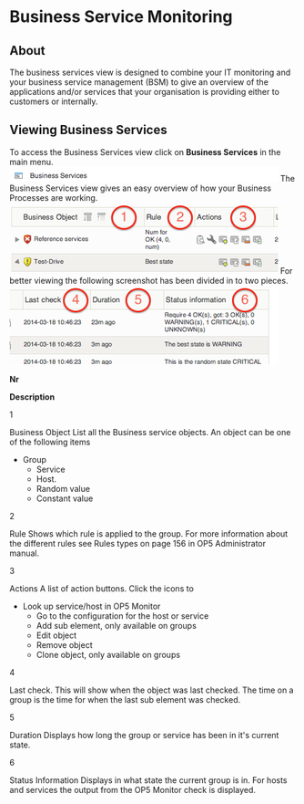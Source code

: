 # Business Service Monitoring

## About

The business services view is designed to combine your IT monitoring and your business service management (BSM) to give an overview of the applications and/or services that your organisation is providing either to customers or internally.

## Viewing Business Services

To access the Business Services view click on **Business Services** in the main menu. ![](images/16482326/16679247.png)
 The Business Services view gives an easy overview of how your Business Processes are working.
 ![](images/16482326/16679248.png)
For better viewing the following screenshot has been divided in to two pieces.
 ![](images/16482326/16679261.png)

**Nr**

**Description**

1

Business Object
 List all the Business service objects. An object can be one of the following items

- Group
  - Service
  - Host.
  - Random value
  - Constant value

2

Rule
 Shows which rule is applied to the group.
 For more information about the different rules see Rules types on page 156 in OP5 Administrator manual.

3

Actions
 A list of action buttons.
 Click the icons to

- Look up service/host in OP5 Monitor
  - Go to the configuration for the host or service
  - Add sub element, only available on groups
  - Edit object
  - Remove object
  - Clone object, only available on groups

4

Last check.
 This will show when the object was last checked.
 The time on a group is the time for when the last sub element was checked.

5

Duration
 Displays how long the group or service has been in it's current state.

6

Status Information
 Displays in what state the current group is in. For hosts and services the output from the OP5 Monitor check is displayed.
